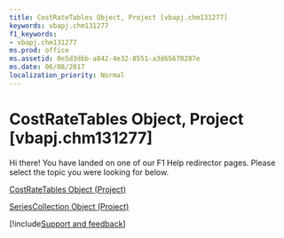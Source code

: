 ```yaml
---
title: CostRateTables Object, Project [vbapj.chm131277]
keywords: vbapj.chm131277
f1_keywords:
- vbapj.chm131277
ms.prod: office
ms.assetid: 0e5d3dbb-a042-4e32-8551-a3d65670287e
ms.date: 06/08/2017
localization_priority: Normal
---
```



# CostRateTables Object, Project [vbapj.chm131277]

Hi there! You have landed on one of our F1 Help redirector pages. Please select the topic you were looking for below.

[CostRateTables Object (Project)](https://msdn.microsoft.com/library/f08a0a0c-d7ef-f315-5435-804897d5158a%28Office.15%29.aspx)

[SeriesCollection Object (Project)](https://msdn.microsoft.com/library/2065e328-f82c-266f-e34c-fa99100c862e%28Office.15%29.aspx)

[!include[Support and feedback](~/includes/feedback-boilerplate.md)]